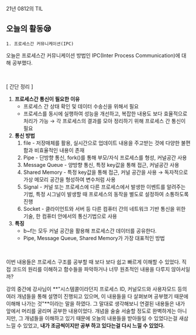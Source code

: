 21년 0812의 TIL

## 오늘의 활동😪

    1. 프로세스간 커뮤니케이션(IPC)

오늘은 프로세스간 커뮤니케이션 방법인 IPC(Inter Process Communication)에 대해 공부했다.

<br>

[ 간단 정리 ]

1. **프로세스간 통신이 필요한 이유**
    - 프로세스 간 상태 확인 및 데이터 수송신을 위해서 필요
    - 프로세스를 동시에 실행하여 성능을 개선하고, 복잡한 내용도 보다 효율적으로 처리가 가능 → 각 프로세스의 결과를 모아 정리하기 위해 프로세스 간 통신이 필요
2. **통신 방법**
    1. file - 저장매체를 활용, 실시간으로 업데이트 내용을 주고받는 것에 다양한 불편함과 비효율적인 내용이 존재
    2. Pipe - 단방향 통신, fork()를 통해 부모/자식 프로세스를 형성, 커널공간 사용
    3. Message Queue - 양방향 통신, 특정 key값을 통해 접근, 커널공간 사용
    4. Shared Memory - 특정 key값을 통해 접근, 커널 공간을 사용 → 독자적으로 가상 메모리 공간을 형성하여 변수처럼 사용
    5. Signal - 커널 또는 프로세스에 다른 프로세스에서 발생한 이벤트를 알려주는 기법, 특정 시그널이 발생할 때 프로세스의 동작을 별도로 설정하여 소통하도록 진행
    6. Socket - 클라이언트와 서버 등 다른 컴퓨터 간의 네트워크 기반 통신을 위한 기술, 한 컴퓨터 안에서의 통신기법으로 사용
3. **특징**
    - b~f는 모두 커널 공간을 활용해 프로세스간 데이터를 공유한다.
    - Pipe, Message Queue, Shared Memory가 가장 대표적인 방법

<br>

이번 내용들은 프로세스 구조를 공부할 때 보다 보다 쉽고 빠르게 이해할 수 있었다. 직접 코드의 원리를 이해하고 함수들을 파악하거나 너무 원초적인 내용을 다루지 않아서일까?

강의 중간에 강사님이 **"시스템콜이라던지 프로세스 ID, 커널모드와 사용자모드 등의 여러 개념들을 통해 설명이 진행되고 있으며, 이 내용들을 다 살펴보며 공부했기 때문에 이해해 나가는 것"**이라는 말을 하였다. 그 말대로 생각해보니 연결된 내용들은 내가 앞에서 머리를 굴리며 공부한 내용이었다. 개념을 술술 서술할 정도로 완벽하게는 아니지만, 그 개념들을 이해하고 있기 때문에 오늘의 내용들을 받아들일 수 있었다는걸 새삼 느낄 수 있었고, **내가 조금씩이지만 공부 하고 있다는걸 다시 느낄 수 있었다.**
